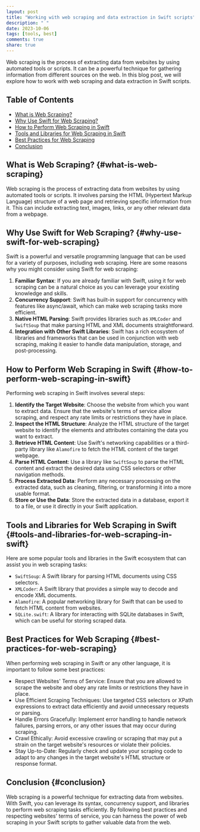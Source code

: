 ```yaml
---
layout: post
title: "Working with web scraping and data extraction in Swift scripts"
description: " "
date: 2023-10-06
tags: [tools, best]
comments: true
share: true
---
```


Web scraping is the process of extracting data from websites by using automated tools or scripts. It can be a powerful technique for gathering information from different sources on the web. In this blog post, we will explore how to work with web scraping and data extraction in Swift scripts.

## Table of Contents
- [What is Web Scraping?](#what-is-web-scraping)
- [Why Use Swift for Web Scraping?](#why-use-swift-for-web-scraping)
- [How to Perform Web Scraping in Swift](#how-to-perform-web-scraping-in-swift)
- [Tools and Libraries for Web Scraping in Swift](#tools-and-libraries-for-web-scraping-in-swift)
- [Best Practices for Web Scraping](#best-practices-for-web-scraping)
- [Conclusion](#conclusion)

## What is Web Scraping? {#what-is-web-scraping}
Web scraping is the process of extracting data from websites by using automated tools or scripts. It involves parsing the HTML (Hypertext Markup Language) structure of a web page and retrieving specific information from it. This can include extracting text, images, links, or any other relevant data from a webpage.

## Why Use Swift for Web Scraping? {#why-use-swift-for-web-scraping}
Swift is a powerful and versatile programming language that can be used for a variety of purposes, including web scraping. Here are some reasons why you might consider using Swift for web scraping:

1. __Familiar Syntax__: If you are already familiar with Swift, using it for web scraping can be a natural choice as you can leverage your existing knowledge and skills.
2. __Concurrency Support__: Swift has built-in support for concurrency with features like async/await, which can make web scraping tasks more efficient.
3. __Native HTML Parsing__: Swift provides libraries such as `XMLCoder` and `SwiftSoup` that make parsing HTML and XML documents straightforward.
4. __Integration with Other Swift Libraries__: Swift has a rich ecosystem of libraries and frameworks that can be used in conjunction with web scraping, making it easier to handle data manipulation, storage, and post-processing.

## How to Perform Web Scraping in Swift {#how-to-perform-web-scraping-in-swift}
Performing web scraping in Swift involves several steps:
1. __Identify the Target Website__: Choose the website from which you want to extract data. Ensure that the website's terms of service allow scraping, and respect any rate limits or restrictions they have in place.
2. __Inspect the HTML Structure__: Analyze the HTML structure of the target website to identify the elements and attributes containing the data you want to extract.
3. __Retrieve HTML Content__: Use Swift's networking capabilities or a third-party library like `Alamofire` to fetch the HTML content of the target webpage.
4. __Parse HTML Content__: Use a library like `SwiftSoup` to parse the HTML content and extract the desired data using CSS selectors or other navigation methods.
5. __Process Extracted Data__: Perform any necessary processing on the extracted data, such as cleaning, filtering, or transforming it into a more usable format.
6. __Store or Use the Data__: Store the extracted data in a database, export it to a file, or use it directly in your Swift application.

## Tools and Libraries for Web Scraping in Swift {#tools-and-libraries-for-web-scraping-in-swift}
Here are some popular tools and libraries in the Swift ecosystem that can assist you in web scraping tasks:
- `SwiftSoup`: A Swift library for parsing HTML documents using CSS selectors.
- `XMLCoder`: A Swift library that provides a simple way to decode and encode XML documents.
- `Alamofire`: A popular networking library for Swift that can be used to fetch HTML content from websites.
- `SQLite.swift`: A library for interacting with SQLite databases in Swift, which can be useful for storing scraped data.

## Best Practices for Web Scraping {#best-practices-for-web-scraping}
When performing web scraping in Swift or any other language, it is important to follow some best practices:
- Respect Websites' Terms of Service: Ensure that you are allowed to scrape the website and obey any rate limits or restrictions they have in place.
- Use Efficient Scraping Techniques: Use targeted CSS selectors or XPath expressions to extract data efficiently and avoid unnecessary requests or parsing.
- Handle Errors Gracefully: Implement error handling to handle network failures, parsing errors, or any other issues that may occur during scraping.
- Crawl Ethically: Avoid excessive crawling or scraping that may put a strain on the target website's resources or violate their policies.
- Stay Up-to-Date: Regularly check and update your scraping code to adapt to any changes in the target website's HTML structure or response format.

## Conclusion {#conclusion}
Web scraping is a powerful technique for extracting data from websites. With Swift, you can leverage its syntax, concurrency support, and libraries to perform web scraping tasks efficiently. By following best practices and respecting websites' terms of service, you can harness the power of web scraping in your Swift scripts to gather valuable data from the web.